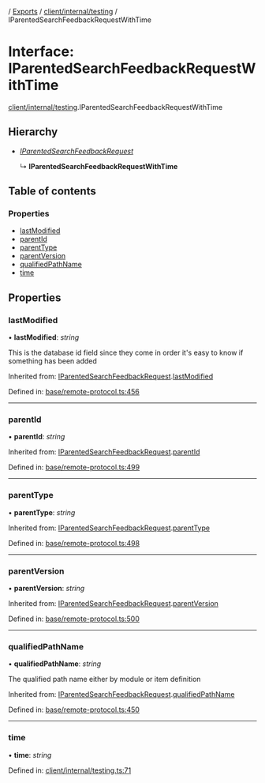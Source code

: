 [](../README.md) / [Exports](../modules.md) / [client/internal/testing](../modules/client_internal_testing.md) / IParentedSearchFeedbackRequestWithTime

# Interface: IParentedSearchFeedbackRequestWithTime

[client/internal/testing](../modules/client_internal_testing.md).IParentedSearchFeedbackRequestWithTime

## Hierarchy

* [*IParentedSearchFeedbackRequest*](base_remote_protocol.iparentedsearchfeedbackrequest.md)

  ↳ **IParentedSearchFeedbackRequestWithTime**

## Table of contents

### Properties

- [lastModified](client_internal_testing.iparentedsearchfeedbackrequestwithtime.md#lastmodified)
- [parentId](client_internal_testing.iparentedsearchfeedbackrequestwithtime.md#parentid)
- [parentType](client_internal_testing.iparentedsearchfeedbackrequestwithtime.md#parenttype)
- [parentVersion](client_internal_testing.iparentedsearchfeedbackrequestwithtime.md#parentversion)
- [qualifiedPathName](client_internal_testing.iparentedsearchfeedbackrequestwithtime.md#qualifiedpathname)
- [time](client_internal_testing.iparentedsearchfeedbackrequestwithtime.md#time)

## Properties

### lastModified

• **lastModified**: *string*

This is the database id field
since they come in order it's easy to know if
something has been added

Inherited from: [IParentedSearchFeedbackRequest](base_remote_protocol.iparentedsearchfeedbackrequest.md).[lastModified](base_remote_protocol.iparentedsearchfeedbackrequest.md#lastmodified)

Defined in: [base/remote-protocol.ts:456](https://github.com/onzag/itemize/blob/5fcde7cf/base/remote-protocol.ts#L456)

___

### parentId

• **parentId**: *string*

Inherited from: [IParentedSearchFeedbackRequest](base_remote_protocol.iparentedsearchfeedbackrequest.md).[parentId](base_remote_protocol.iparentedsearchfeedbackrequest.md#parentid)

Defined in: [base/remote-protocol.ts:499](https://github.com/onzag/itemize/blob/5fcde7cf/base/remote-protocol.ts#L499)

___

### parentType

• **parentType**: *string*

Inherited from: [IParentedSearchFeedbackRequest](base_remote_protocol.iparentedsearchfeedbackrequest.md).[parentType](base_remote_protocol.iparentedsearchfeedbackrequest.md#parenttype)

Defined in: [base/remote-protocol.ts:498](https://github.com/onzag/itemize/blob/5fcde7cf/base/remote-protocol.ts#L498)

___

### parentVersion

• **parentVersion**: *string*

Inherited from: [IParentedSearchFeedbackRequest](base_remote_protocol.iparentedsearchfeedbackrequest.md).[parentVersion](base_remote_protocol.iparentedsearchfeedbackrequest.md#parentversion)

Defined in: [base/remote-protocol.ts:500](https://github.com/onzag/itemize/blob/5fcde7cf/base/remote-protocol.ts#L500)

___

### qualifiedPathName

• **qualifiedPathName**: *string*

The qualified path name either by module
or item definition

Inherited from: [IParentedSearchFeedbackRequest](base_remote_protocol.iparentedsearchfeedbackrequest.md).[qualifiedPathName](base_remote_protocol.iparentedsearchfeedbackrequest.md#qualifiedpathname)

Defined in: [base/remote-protocol.ts:450](https://github.com/onzag/itemize/blob/5fcde7cf/base/remote-protocol.ts#L450)

___

### time

• **time**: *string*

Defined in: [client/internal/testing.ts:71](https://github.com/onzag/itemize/blob/5fcde7cf/client/internal/testing.ts#L71)
